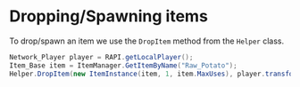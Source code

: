 # Dropping/Spawning items

To drop/spawn an item we use the `DropItem` method from the `Helper` class.

```csharp
Network_Player player = RAPI.getLocalPlayer();
Item_Base item = ItemManager.GetItemByName("Raw_Potato");
Helper.DropItem(new ItemInstance(item, 1, item.MaxUses), player.transform.position, player.CameraTransform.forward,player.transform.ParentedToRaft());
```

